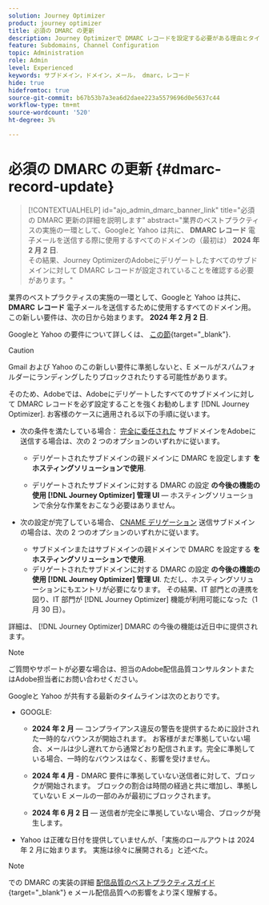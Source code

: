 ```yaml
---
solution: Journey Optimizer
product: journey optimizer
title: 必須の DMARC の更新
description: Journey Optimizerで DMARC レコードを設定する必要がある理由とタイミングを説明します
feature: Subdomains, Channel Configuration
topic: Administration
role: Admin
level: Experienced
keywords: サブドメイン，ドメイン，メール， dmarc，レコード
hide: true
hidefromtoc: true
source-git-commit: b67b53b7a3ea6d2daee223a5579696d0e5637c44
workflow-type: tm+mt
source-wordcount: '520'
ht-degree: 3%

---
```


# 必須の DMARC の更新 {#dmarc-record-update}

>[!CONTEXTUALHELP]
>id="ajo_admin_dmarc_banner_link"
>title="必須の DMARC 更新の詳細を説明します"
>abstract="業界のベストプラクティスの実施の一環として、Googleと Yahoo は共に、 **DMARC レコード** 電子メールを送信する際に使用するすべてのドメインの（最初は） **2024 年 2 月 2 日**. <br>その結果、Journey OptimizerのAdobeにデリゲートしたすべてのサブドメインに対して DMARC レコードが設定されていることを確認する必要があります。"

業界のベストプラクティスの実施の一環として、Googleと Yahoo は共に、 **DMARC レコード** 電子メールを送信するために使用するすべてのドメイン用。 この新しい要件は、次の日から始まります。 **2024 年 2 月 2 日**.

Googleと Yahoo の要件について詳しくは、 [この節](https://experienceleague.adobe.com/docs/deliverability-learn/deliverability-best-practice-guide/additional-resources/guidance-around-changes-to-google-and-yahoo.html?lang=en#dmarc%3A){target="_blank"}.

>[!CAUTION]
>
>Gmail および Yahoo のこの新しい要件に準拠しないと、E メールがスパムフォルダーにランディングしたりブロックされたりする可能性があります。

そのため、Adobeでは、Adobeにデリゲートしたすべてのサブドメインに対して DMARC レコードを必ず設定することを強くお勧めします [!DNL Journey Optimizer]. お客様のケースに適用される以下の手順に従います。

<!--
* Set up DMARC on your subdomains, or on the parent domain of your subdomains, **in your hosting solution**. You can do it as of now.

* Set up DMARC on your delegated subdomains **using the upcoming feature in the [!DNL Journey Optimizer] administration UI** - with no extra work on your hosting solution. This feature will be available on January 30, 2024.

    >[!CAUTION]
    >
    >If you have set up [CNAME delegation](delegate-subdomain.md#cname-subdomain-delegation) for your sending subdomains, it will also require some entry into your hosting solution. Make sure you coordinate with your IT department so that they can perform the update as soon as the [!DNL Journey Optimizer] feature is available (on January 30, 2024). (and be ready on February 1st, 2024)

    More details on the [!DNL Journey Optimizer] DMARC upcoming feature will come soon.
-->

* 次の条件を満たしている場合： [完全に委任された](delegate-subdomain.md#full-subdomain-delegation) サブドメインをAdobeに送信する場合は、次の 2 つのオプションのいずれかに従います。

   * デリゲートされたサブドメインの親ドメインに DMARC を設定します **をホスティングソリューションで使用**.

   * デリゲートされたサブドメインに対する DMARC の設定 **の今後の機能の使用 [!DNL Journey Optimizer] 管理 UI**  — ホスティングソリューションで余分な作業をおこなう必要はありません。

* 次の設定が完了している場合、 [CNAME デリゲーション](delegate-subdomain.md#cname-subdomain-delegation) 送信サブドメインの場合は、次の 2 つのオプションのいずれかに従います。
   * サブドメインまたはサブドメインの親ドメインで DMARC を設定する **をホスティングソリューションで使用**.
   * デリゲートされたサブドメインに対する DMARC の設定 **の今後の機能の使用 [!DNL Journey Optimizer] 管理 UI**. ただし、ホスティングソリューションにもエントリが必要になります。 その結果、IT 部門との連携を図り、IT 部門が [!DNL Journey Optimizer] 機能が利用可能になった（1 月 30 日）。 <!--and be ready on February 1st, 2024-->

詳細は、 [!DNL Journey Optimizer] DMARC の今後の機能は近日中に提供されます。

>[!NOTE]
>
>ご質問やサポートが必要な場合は、担当のAdobe配信品質コンサルタントまたはAdobe担当者にお問い合わせください。

Googleと Yahoo が共有する最新のタイムラインは次のとおりです。

* GOOGLE:

   * **2024 年 2 月**  — コンプライアンス違反の警告を提供するために設計された一時的なバウンスが開始されます。 お客様がまだ準拠していない場合、メールは少し遅れてから通常どおり配信されます。完全に準拠している場合、一時的なバウンスはなく、影響を受けません。

   * **2024 年 4 月** - DMARC 要件に準拠していない送信者に対して、ブロックが開始されます。 ブロックの割合は時間の経過と共に増加し、準拠していない E メールの一部のみが最初にブロックされます。

   * **2024 年 6 月 2 日**  — 送信者が完全に準拠していない場合、ブロックが発生します。

* Yahoo は正確な日付を提供していませんが、「実施のロールアウトは 2024 年 2 月に始まります。 実施は徐々に展開される」と述べた。

>[!NOTE]
>
>での DMARC の実装の詳細 [配信品質のベストプラクティスガイド](https://experienceleague.adobe.com/docs/deliverability-learn/deliverability-best-practice-guide/additional-resources/technotes/implement-dmarc.html#about){target="_blank"} e メール配信品質への影響をより深く理解する。
